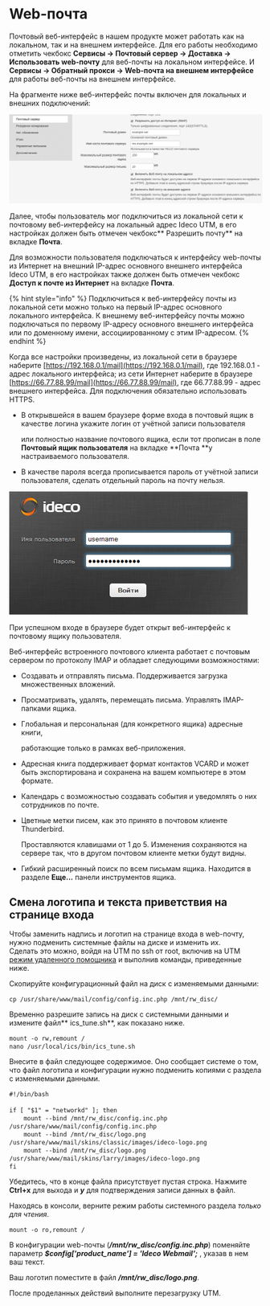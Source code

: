 # Web-почта

Почтовый веб-интерфейс в нашем продукте может работать как на локальном, так и на внешнем интерфейсе. Для его работы необходимо отметить чекбокс **Сервисы -> Почтовый сервер -> Доставка -> Использовать web-почту** для веб-почты на локальном интерфейсе. И **Сервисы -> Обратный прокси -> Web-почта на внешнем интерфейсе** для работы веб-почты на внешнем интерфейсе.

На фрагменте ниже веб-интерфейс почты включен для локальных и внешних подключений:

![](../../.gitbook/assets/4982582.png)

Далее, чтобы пользователь мог подключиться из локальной сети к почтовому веб-интерфейсу на локальный адрес Ideco UTM, в его настройках должен быть отмечен чекбокс** Разрешить почту** на вкладке **Почта**.

Для возможности пользователя подключаться к интерфейсу web-почты из Интернет на внешний IP-адрес основного внешнего интерфейса Ideco UTM, в его настройках также должен быть отмечен чекбокс **Доступ к почте из Интернет** на вкладке **Почта**.

{% hint style="info" %}
Подключиться к веб-интерфейсу почты из локальной сети можно только на первый IP-адрес основного локального интерфейса. К внешнему веб-интерфейсу почты можно подключаться по первому IP-адресу основного внешнего интерфейса или по доменному имени, ассоциированному с этим IP-адресом.
{% endhint %}

Когда все настройки произведены, из локальной сети в браузере наберите [https://192.168.0.1/mail](https://192.168.0.1/mail), где 192.168.0.1 - адрес локального интерфейса; из сети Интернет наберите в браузере [https://66.77.88.99/mail](https://66.77.88.99/mail), где 66.77.88.99 - адрес внешнего интерфейса. Для подключения обязательно использовать HTTPS.

*   В открывшейся в вашем браузере форме входа в почтовый ящик в качестве логина укажите логин от учётной записи пользователя

    или полностью название почтового ящика, если тот прописан в поле **Почтовый ящик пользователя** на вкладке **Почта **у настраиваемого пользователя.
* В качестве пароля всегда прописывается пароль от учётной записи пользователя, сделать отдельный пароль на почту нельзя.

![](../../.gitbook/assets/4982585.png)

При успешном входе в браузере будет открыт веб-интерфейс к почтовому ящику пользователя.

Веб-интерфейс встроенного почтового клиента работает с почтовым сервером по протоколу IMAP и обладает следующими возможностями:

* Создавать и отправлять письма. Поддерживается загрузка множественных вложений.
* Просматривать, удалять, перемещать письма. Управлять IMAP-папками ящика.
*   Глобальная и персональная (для конкретного ящика) адресные книги,

    работающие только в рамках веб-приложения.
* Адресная книга поддерживает формат контактов VCARD и может быть экспортирована и сохранена на вашем компьютере в этом формате.
* Календарь с возможностью создавать события и уведомлять о них сотрудников по почте.
*   Цветные метки писем, как это принято в почтовом клиенте Thunderbird.

    Проставляются клавишами от 1 до 5. Изменения сохраняются на сервере так, что в другом почтовом клиенте метки будут видны.
* Гибкий расширенный поиск по всем письмам ящика. Находится в разделе **Еще...** панели инструментов ящика.

## Смена логотипа и текста приветствия на странице входа

Чтобы заменить надпись и логотип на странице входа в web-почту, нужно подменить системные файлы на диске и изменить их.\
Сделать это можно, войдя на UTM по ssh от root, включив на UTM [режим удаленного помощника](../../server-administration/remote-assistant.md) и выполнив команды, приведенные ниже.

Скопируйте конфигурационный файл на диск с изменяемыми данными:

```
cp /usr/share/www/mail/config/config.inc.php /mnt/rw_disc/
```

Временно разрешите запись на диск с системными данными и измените файл** ics\_tune.sh**, как показано ниже.

```
mount -o rw,remount /
nano /usr/local/ics/bin/ics_tune.sh
```

Внесите в файл следующее содержимое. Оно сообщает системе о том, что файл логотипа и конфигурации нужно подменить копиями с раздела с изменяемыми данными.

```
#!/bin/bash

if [ "$1" = "networkd" ]; then
    mount --bind /mnt/rw_disc/config.inc.php /usr/share/www/mail/config/config.inc.php
    mount --bind /mnt/rw_disc/logo.png /usr/share/www/mail/skins/classic/images/ideco-logo.png
    mount --bind /mnt/rw_disc/logo.png /usr/share/www/mail/skins/larry/images/ideco-logo.png
fi
```

Убедитесь, что в конце файла присутствует пустая строка. Нажмите **Ctrl+x** для выхода и _**y**_ для подтверждения записи данных в файл.

Находясь в консоли, верните режим работы системного раздела _только для чтения_.

```
mount -o ro,remount /
```

В конфигурации web-почты (_**/mnt/rw\_disc/config.inc.php**_) поменяйте параметр _**$config\['product\_name'] = 'Ideco Webmail';**_ , указав в нем ваш текст.

Ваш логотип поместите в файл _**/mnt/rw\_disc/logo.png**_.

После проделанных действий выполните перезагрузку UTM.
